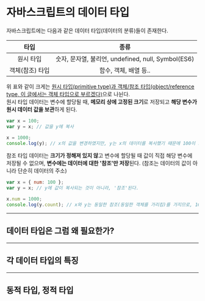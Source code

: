 # 자바스크립트의 데이터 타입

자바스크립트에는 다음과 같은 데이터 타입(데이터의 분류)들이 존재한다.

|      타입       |                        종류                        |
| :-------------: | :------------------------------------------------: |
|    원시 타입    | 숫자, 문자열, 불리언, undefined, null, Symbol(ES6) |
| 객체(참조) 타입 |               함수, 객체, 배열 등..                |

위 표와 같이 크게는 <u>원시 타입(primitive type)과 객체/참조 타입(object/reference type, 이 글에서는 객체 타입으로 부르겠다)</u>으로 나뉜다.  
원시 타입 데이터는 변수에 할당될 때, **메모리 상에 고정된 크기**로 저장되고 **해당 변수가 원시 데이터 값을 보관**하게 된다.

```javascript
var x = 100;
var y = x; // 값을 y에 복사

x = 1000;
console.log(y); // x의 값을 변경하였지만, y는 x의 데이터를 복사했기 때문에 100이 그대로 출력된다.
```

참조 타입 데이터는 **크기가 정해져 있지 않**고 변수에 할당될 때 값이 직접 해당 변수에 저장될 수 없으며, **변수에는 데이터에 대한 '참조'만 저장**된다. (참조는 데이터의 값이 아니라 단순히 데이터의 주소)

```javascript
var x = { num: 100 };
var y = x; // y에 값이 복사되는 것이 아니라, '참조'된다.

x.num = 1000;
console.log(y.count); // x와 y는 동일한 참조(동일한 객체를 가리킴)를 가지므로, 1000이 출력된다.
```

---

## 데이터 타입은 그럼 왜 필요한가?

---

## 각 데이터 타입의 특징

---

## 동적 타입, 정적 타입
